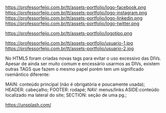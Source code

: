 https://professorfeijo.com.br/tt/assets-portfolio/logo-facebook.png
https://professorfeijo.com.br/tt/assets-portfolio/logo-instagram.png
https://professorfeijo.com.br/tt/assets-portfolio/logo-linkedin.png
https://professorfeijo.com.br/tt/assets-portfolio/logo-twitter.png

https://professorfeijo.com.br/tt/assets-portfolio/logotipo.png

https://professorfeijo.com.br/tt/assets-portfolio/usuario-1.jpg
https://professorfeijo.com.br/tt/assets-portfolio/usuario-2.jpg

No HTML5 foram criadas novas tags para evitar o uso excessivo das DIVs.
Apesar de ainda ser muito comum e encessário usarmos as DIVs, existem outras TAGS que fazem o mesmo papel porém tem um significado rsemântico diferente:

MAIN: conteúdo principal (não é obrigatória e poucamente usada);
HEADER: cabeçalho;
FOOTER: rodapé;
NAV: menus/links
ASIDE:conteúdo localizado ma lateral do site;
SECTION: seção de uma pg.;

https://unsplash.com/

